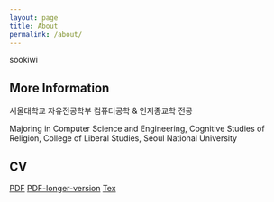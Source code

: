 ```yaml
---
layout: page
title: About
permalink: /about/
---
```


sookiwi

## More Information

서울대학교 자유전공학부
컴퓨터공학 & 인지종교학 전공

Majoring in Computer Science and Engineering, Cognitive Studies of Religion,
College of Liberal Studies, Seoul National University

## CV

[PDF](https://github.com/carlsagan21/cv/raw/master/sookim_cv_cse.pdf)
[PDF-longer-version](https://github.com/carlsagan21/cv/raw/master/sookim_cv_verbose.pdf)
[Tex](https://github.com/carlsagan21/cv)
